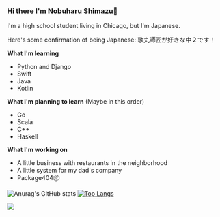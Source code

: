 ### Hi there I'm Nobuharu Shimazu👋

I'm a high school student living in Chicago, but I'm Japanese.

Here's some confirmation of being Japanese: 歌丸師匠が好きな中２です！

**What I'm learning**
 - Python and Django
 - Swift
 - Java
 - Kotlin

**What I'm planning to learn** (Maybe in this order)
 - Go
 - Scala
 - C++
 - Haskell

**What I'm working on**
 - A little business with restaurants in the neighborhood
 - A little system for my dad's company
 - Package404📦


![Anurag's GitHub stats](https://github-readme-stats.vercel.app/api?username=bichanna)
[![Top Langs](https://github-readme-stats.vercel.app/api/top-langs/?username=bichanna)](https://github.com/anuraghazra/github-readme-stats)



![](https://komarev.com/ghpvc/?username=bichanna)

